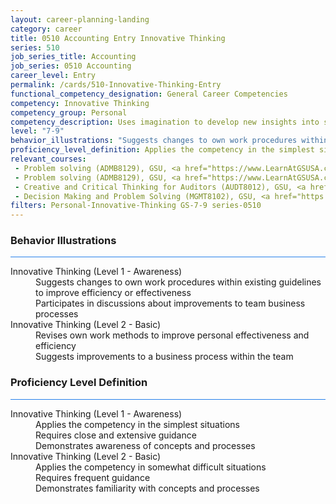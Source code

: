 ```yaml
---
layout: career-planning-landing
category: career
title: 0510 Accounting Entry Innovative Thinking
series: 510
job_series_title: Accounting
job_series: 0510 Accounting
career_level: Entry
permalink: /cards/510-Innovative-Thinking-Entry
functional_competency_designation: General Career Competencies
competency: Innovative Thinking
competency_group: Personal
competency_description: Uses imagination to develop new insights into situations and applies new solutions to problems; designs new methods where established methods and procedures are not suitable or are unavailable.
level: "7-9"
behavior_illustrations: "Suggests changes to own work procedures within existing guidelines to improve efficiency or effectiveness ? Participates in discussions about improvements to team business processes ? Revises own work methods to improve personal effectiveness and efficiency ? Suggests improvements to a business process within the team"
proficiency_level_definition: Applies the competency in the simplest situations ? Requires close and extensive guidance ? Demonstrates awareness of concepts and processes ? Applies the competency in somewhat difficult situations ? Requires frequent guidance ? Demonstrates familiarity with concepts and processes 
relevant_courses: 
 - Problem solving (ADMB8129), GSU, <a href="https://www.LearnAtGSUSA.com/ADMB8130">https://www.LearnAtGSUSA.com/ADMB8130</a>
 - Problem solving (ADMB8129), GSU, <a href="https://www.LearnAtGSUSA.com/ADMB8134">https://www.LearnAtGSUSA.com/ADMB8134</a>
 - Creative and Critical Thinking for Auditors (AUDT8012), GSU, <a href="https://www.LearnAtGSUSA.com/AUDT8013">https://www.LearnAtGSUSA.com/AUDT8013</a>
 - Decision Making and Problem Solving (MGMT8102), GSU, <a href="https://www.LearnAtGSUSA.com/MGMT8103">https://www.LearnAtGSUSA.com/MGMT8103</a>
filters: Personal-Innovative-Thinking GS-7-9 series-0510
---
```


<div class="desktop:grid-col-6 margin-y-3">
  <div class="border-top-2 bg-white padding-3 shadow-5 height-full members-hover border-1px button-border border-top-blue radius-lg card-text-color">
    <h3>Behavior Illustrations</h3>
    <hr style="background-color: #2680EB !important;"/>
    <dl class="text-base card-content-color"><dt>Innovative Thinking (Level 1 - Awareness)</dt><dd>Suggests changes to own work procedures within existing guidelines to improve efficiency or effectiveness </dd><dd> Participates in discussions about improvements to team business processes</dd><dt>Innovative Thinking (Level 2 - Basic)</dt><dd>Revises own work methods to improve personal effectiveness and efficiency </dd><dd> Suggests improvements to a business process within the team</dd></dl>
  </div>
</div>
<div class="desktop:grid-col-6 margin-y-3">
  <div class="border-top-2 bg-white padding-3 shadow-5 height-full members-hover border-1px button-border border-top-blue radius-lg card-text-color">
    <h3>Proficiency Level Definition</h3>
     <hr style="background-color: #2680EB !important;"/>
    <dl class="text-base card-content-color"><dt>Innovative Thinking (Level 1 - Awareness)</dt><dd>Applies the competency in the simplest situations </dd><dd> Requires close and extensive guidance </dd><dd> Demonstrates awareness of concepts and processes</dd><dt>Innovative Thinking (Level 2 - Basic)</dt><dd>Applies the competency in somewhat difficult situations </dd><dd> Requires frequent guidance </dd><dd> Demonstrates familiarity with concepts and processes </dd></dl>
  </div>
</div>